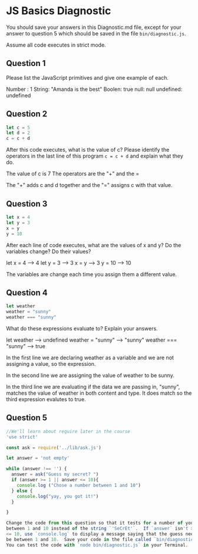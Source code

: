 # JS Basics Diagnostic

You should save your answers in this Diagnostic.md file, except for your answer to
question 5 which should be saved in the file `bin/diagnostic.js`.

Assume all code executes in strict mode.

## Question 1
Please list the JavaScript primitives and give one example of each.

Number : 1
String: "Amanda is the best"
Boolen: true
null: null
undefined: undefined

## Question 2

```js
let c = 5
let d = 2
c = c + d

```

After this code executes, what is the value of c?  Please identify the operators in the last line of this program `c = c + d` and explain what they do.

The value of c is 7
The operators are the "+" and the =

The "+" adds c and d together and the "=" assigns c with that value.

## Question 3

```js
let x = 4
let y = 3
x = y
y = 10
```

After each line of code executes, what are the values of x and y?  Do the variables change?  Do their values?

let x = 4 --> 4
let y = 3 --> 3
x = y --> 3
y = 10 --> 10

The variables are change each time you assign them a different value.


## Question 4

```js
let weather
weather = "sunny"
weather === "sunny"
```

What do these expressions evaluate to?  Explain your answers.

let weather --> undefined
weather = "sunny" --> "sunny"
weather === "sunny" --> true

In the first line we are declaring weather as a variable and we are not assigning a value,
so the expression.

In the second line we are assigning the value of weather to be sunny.

In the third line we are evaluating if the data we are passing in, "sunny", matches
the value of weather in both content and type. It does match so the third expression evalutes
to true.




## Question 5

```js
//We'll learn about require later in the course
'use strict'

const ask = require('../lib/ask.js')

let answer = 'not empty'

while (answer !== '') {
  answer = ask("Guess my secret? ")
  if (answer >= 1 || answer <= 10){
    console.log ("Chose a number between 1 and 10")
  } else {
    console.log("yay, you got it!")
  }

}

Change the code from this question so that it tests for a number of your choice
between 1 and 10 instead of the string `'SeCrEt'`.  If `answer` isn't >= 1 and
<= 10, use `console.log` to display a message saying that the guess needs to
be between 1 and 10.  Save your code in the file called `bin/diagnostic.js`.
You can test the code with `node bin/diagnostic.js` in your Terminal.
